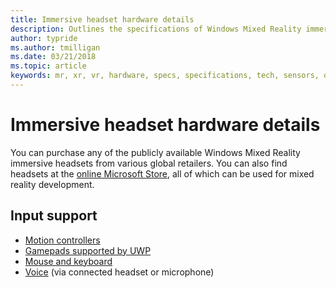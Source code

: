```yaml
---
title: Immersive headset hardware details
description: Outlines the specifications of Windows Mixed Reality immersive headsets, delivering VR with inside-out tracking (no external setup required).
author: typride
ms.author: tmilligan
ms.date: 03/21/2018
ms.topic: article
keywords: mr, xr, vr, hardware, specs, specifications, tech, sensors, optics, display, mixed reality headset, virtual reality headset, what is virtual reality, immersive headsets
---
```


# Immersive headset hardware details

You can purchase any of the publicly available Windows Mixed Reality immersive headsets from various global retailers. You can also find headsets at the [online Microsoft Store](https://www.microsoft.com/en-us/store/collections/AR-MR-VRheadsets), all of which can be used for mixed reality development.

## Input support

* [Motion controllers](/windows/mixed-reality//design/motion-controllers)
* [Gamepads supported by UWP](/windows/mixed-reality/discover/hardware-accessories)
* [Mouse and keyboard](/windows/mixed-reality/discover/hardware-accessories)
* [Voice](/windows/mixed-reality/design/voice-input) (via connected headset or microphone)

